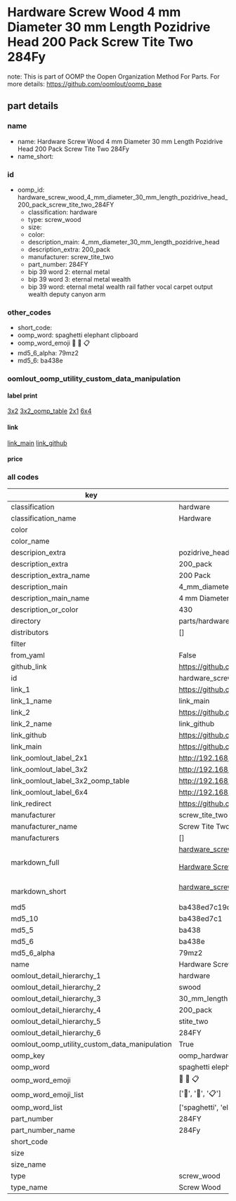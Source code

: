 # Hardware Screw Wood 4 mm Diameter 30 mm Length Pozidrive Head 200 Pack Screw Tite Two 284Fy  

note: This is part of OOMP the Oopen Organization Method For Parts. For more details: https://github.com/oomlout/oomp_base

##  part details
  







### name
* name: Hardware Screw Wood 4 mm Diameter 30 mm Length Pozidrive Head 200 Pack Screw Tite Two 284Fy
* name_short: 
### id
* oomp_id: hardware_screw_wood_4_mm_diameter_30_mm_length_pozidrive_head_200_pack_screw_tite_two_284FY
  * classification: hardware
  * type: screw_wood
  * size: 
  * color: 
  * description_main: 4_mm_diameter_30_mm_length_pozidrive_head
  * description_extra: 200_pack
  * manufacturer: screw_tite_two
  * part_number: 284FY
  * bip 39 word 2: eternal metal
  * bip 39 word 3: eternal metal wealth
  * bip 39 word: eternal metal wealth rail father vocal carpet output wealth deputy canyon arm

### other_codes
* short_code: 
* oomp_word: spaghetti elephant clipboard
* oomp_word_emoji :spaghetti: :elephant: :clipboard:
* md5_6_alpha: 79mz2
* md5_6: ba438e






### oomlout_oomp_utility_custom_data_manipulation
#### label print
[3x2](http://192.168.1.245:1112/?label=oomp%2079mz2)
[3x2_oomp_table](http://192.168.1.108:1112/?label=oomp%2079mz2)
[2x1](http://192.168.1.242:1112/?label=oomp%2079mz2)
[6x4](http://192.168.1.55:1112/?label=oomp%2079mz2)    

#### link

[link_main](https://github.com/oomlout/oomlout_oomp_version_1_messy/tree/main/parts/hardware_screw_wood_4_mm_diameter_30_mm_length_pozidrive_head_200_pack_screw_tite_two_284FY) [link_github](https://github.com/oomlout/oomlout_oomp_version_1_messy/tree/main/parts/hardware_screw_wood_4_mm_diameter_30_mm_length_pozidrive_head_200_pack_screw_tite_two_284FY)                             

#### price







### all codes 
| key | value |  
| --- | --- |  
| classification | hardware |  
| classification_name | Hardware |  
| color |  |  
| color_name |  |  
| descripion_extra | pozidrive_head |  
| description_extra | 200_pack |  
| description_extra_name | 200 Pack |  
| description_main | 4_mm_diameter_30_mm_length_pozidrive_head |  
| description_main_name | 4 mm Diameter 30 mm Length Pozidrive Head |  
| description_or_color | 430 |  
| directory | parts/hardware_screw_wood_4_mm_diameter_30_mm_length_pozidrive_head_200_pack_screw_tite_two_284FY |  
| distributors | [] |  
| filter |  |  
| from_yaml | False |  
| github_link | https://github.com/oomlout/oomlout_oomp_part_src/tree/main/parts/hardware_screw_wood_4_mm_diameter_30_mm_length_pozidrive_head_200_pack_screw_tite_two_284FY |  
| id | hardware_screw_wood_4_mm_diameter_30_mm_length_pozidrive_head_200_pack_screw_tite_two_284FY |  
| link_1 | https://github.com/oomlout/oomlout_oomp_version_1_messy/tree/main/parts/hardware_screw_wood_4_mm_diameter_30_mm_length_pozidrive_head_200_pack_screw_tite_two_284FY |  
| link_1_name | link_main |  
| link_2 | https://github.com/oomlout/oomlout_oomp_version_1_messy/tree/main/parts/hardware_screw_wood_4_mm_diameter_30_mm_length_pozidrive_head_200_pack_screw_tite_two_284FY |  
| link_2_name | link_github |  
| link_github | https://github.com/oomlout/oomlout_oomp_version_1_messy/tree/main/parts/hardware_screw_wood_4_mm_diameter_30_mm_length_pozidrive_head_200_pack_screw_tite_two_284FY |  
| link_main | https://github.com/oomlout/oomlout_oomp_version_1_messy/tree/main/parts/hardware_screw_wood_4_mm_diameter_30_mm_length_pozidrive_head_200_pack_screw_tite_two_284FY |  
| link_oomlout_label_2x1 | http://192.168.1.242:1112/?label=oomp%2079mz2 |  
| link_oomlout_label_3x2 | http://192.168.1.245:1112/?label=oomp%2079mz2 |  
| link_oomlout_label_3x2_oomp_table | http://192.168.1.108:1112/?label=oomp%2079mz2 |  
| link_oomlout_label_6x4 | http://192.168.1.55:1112/?label=oomp%2079mz2 |  
| link_redirect | https://github.com/oomlout/oomlout_oomp_version_1_messy/tree/main/parts/hardware_screw_wood_4_mm_diameter_30_mm_length_pozidrive_head_200_pack_screw_tite_two_284FY |  
| manufacturer | screw_tite_two |  
| manufacturer_name | Screw Tite Two |  
| manufacturers | [] |  
| markdown_full | [hardware_screw_wood_4_mm_diameter_30_mm_length_pozidrive_head_200_pack_screw_tite_two_284FY](none)<br>[](none)<br>[Hardware Screw Wood 4 Mm Diameter 30 Mm Length Pozidrive Head 200 Pack Screw Tite Two 284Fy](none)<br><br> |  
| markdown_short | [hardware_screw_wood_4_mm_diameter_30_mm_length_pozidrive_head_200_pack_screw_tite_two_284FY](none)<br><br> |  
| md5 | ba438ed7c19d645bd529db0ff063026c |  
| md5_10 | ba438ed7c1 |  
| md5_5 | ba438 |  
| md5_6 | ba438e |  
| md5_6_alpha | 79mz2 |  
| name | Hardware Screw Wood 4 mm Diameter 30 mm Length Pozidrive Head 200 Pack Screw Tite Two 284Fy |  
| oomlout_detail_hierarchy_1 | hardware |  
| oomlout_detail_hierarchy_2 | swood |  
| oomlout_detail_hierarchy_3 | 30_mm_length |  
| oomlout_detail_hierarchy_4 | 200_pack |  
| oomlout_detail_hierarchy_5 | stite_two |  
| oomlout_detail_hierarchy_6 | 284FY |  
| oomlout_oomp_utility_custom_data_manipulation | True |  
| oomp_key | oomp_hardware_screw_wood_4_mm_diameter_30_mm_length_pozidrive_head_200_pack_screw_tite_two_284FY |  
| oomp_word | spaghetti elephant clipboard |  
| oomp_word_emoji | :spaghetti: :elephant: :clipboard: |  
| oomp_word_emoji_list | [':spaghetti:', ':elephant:', ':clipboard:'] |  
| oomp_word_list | ['spaghetti', 'elephant', 'clipboard'] |  
| part_number | 284FY |  
| part_number_name | 284Fy |  
| short_code |  |  
| size |  |  
| size_name |  |  
| type | screw_wood |  
| type_name | Screw Wood |  
